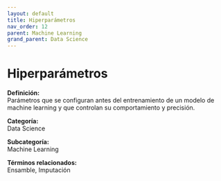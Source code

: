 ```yaml
---
layout: default
title: Hiperparámetros
nav_order: 12
parent: Machine Learning
grand_parent: Data Science
---
```


# Hiperparámetros

**Definición:**  
Parámetros que se configuran antes del entrenamiento de un modelo de machine learning y que controlan su comportamiento y precisión.

**Categoría:**  
Data Science  

**Subcategoría:**  
Machine Learning

**Términos relacionados:**  
Ensamble, Imputación
